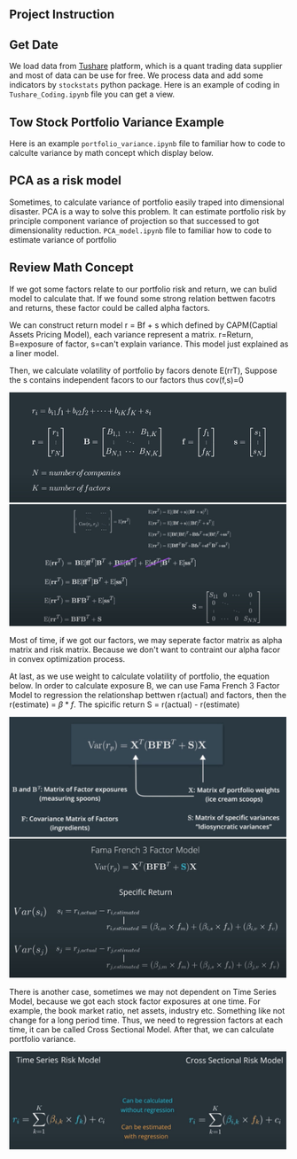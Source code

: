 ## Project Instruction

## Get Date
  We load data from [Tushare](https://tushare.pro/) platform, which is a quant trading data supplier and most of data can be use for free.
  We process data and add some indicators by `stockstats` python package.
  Here is an example of coding in `Tushare_Coding.ipynb` file you can get a view.

## Tow Stock Portfolio Variance Example
  Here is an example `portfolio_variance.ipynb` file to familiar how to code to calculte variance by math concept which display below.

## PCA as a risk model
  Sometimes, to calculate variance of portfolio easily traped into dimensional disaster. PCA is a way to solve this problem. It can estimate portfolio risk   by principle component variance of projection so that successed to got dimensionality reduction.
  `PCA_model.ipynb` file to familiar how to code to estimate variance of portfolio

## Review Math Concept
If we got some factors relate to our portfolio risk and return, we can bulid model to calculate that. If we found some strong relation bettwen facotrs and returns, these factor could be called alpha factors.

We can construct return model r = Bf + s which defined by CAPM(Captial Assets Pricing Model), each variance represent a matrix. r=Return, B=exposure of factor, s=can't explain variance. This model just explained as a liner model. 

Then, we calculate volatility of portfolio by facors denote E(rrT), Suppose the s contains independent facors to our factors thus cov(f,s)=0

<img src="images/1.jpg" width="500px"><img src="images/2.jpg" width="500px">

Most of time, if we got our factors, we may seperate factor matrix as alpha matrix and risk matrix. Because we don't want to contraint our alpha facor in convex optimization process.

At last, as we use weight to calculate volatility of portfolio, the equation below. In order to calculate exposure B, we can use Fama French 3 Factor Model to regression the relationshap bettwen r(actual) and factors, then the r(estimate) = $\beta * f$. The spicific return S = r(actual) - r(estimate) 

<img src="images/3.jpg" width="500px"><img src="images/5.jpg" width="500px">

There is another case, sometimes we may not dependent on Time Series Model, because we got each stock factor exposures at one time. 
For example, the book market ratio, net assets, industry etc. Something like not change for a long period time.
Thus, we need to regression factors at each time, it can be called Cross Sectional Model. After that, we can calculate portfolio variance.

<img src="images/6.jpg" width="500px">
